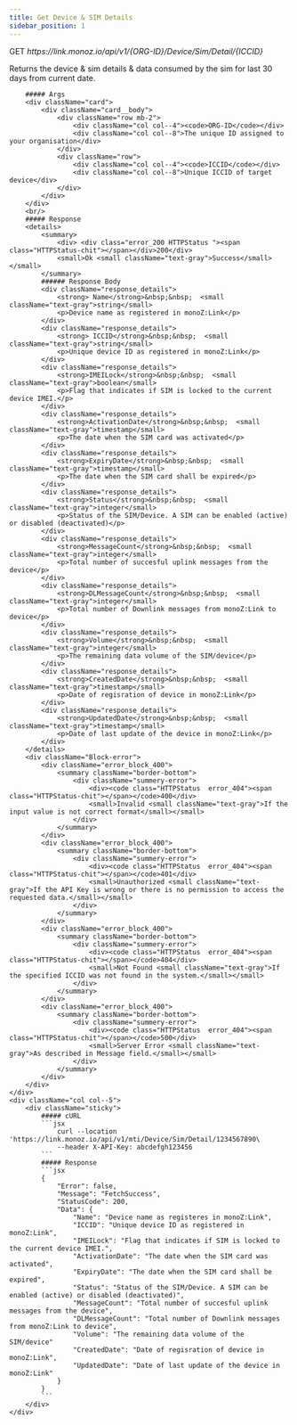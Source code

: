 ```yaml
---
title: Get Device & SIM Details
sidebar_position: 1
---
```


<div className="row">
    <div className="col col--7">
        <p className="Get-link"><span className="get">GET</span> <em>https://link.monoz.io/api/v1/{ORG-ID}/Device/Sim/Detail/{ICCID}</em></p>
        Returns the device & sim details & data consumed by the sim for last 30 days from current date. 
        
        ##### Args
        <div className="card">
            <div className="card__body">
                <div className="row mb-2">
                    <div className="col col--4"><code>ORG-ID</code></div>
                    <div className="col col--8">The unique ID assigned to your organisation</div>
                </div>
                <div className="row">
                    <div className="col col--4"><code>ICCID</code></div>
                    <div className="col col--8">Unique ICCID of target device</div>
                </div>
            </div>
        </div>
        <br/>
        ##### Response
        <details>
            <summary>
                <div> <div class="error_200 HTTPStatus "><span class="HTTPStatus-chit"></span></div>200</div>
                <small>Ok <small className="text-gray">Success</small></small>
            </summary>
            ###### Response Body
            <div className="response_details">
                <strong> Name</strong>&nbsp;&nbsp;  <small className="text-gray">string</small> 
                <p>Device name as registered in monoZ:Link</p>
            </div>
            <div className="response_details">
                <strong> ICCID</strong>&nbsp;&nbsp;  <small className="text-gray">string</small> 
                <p>Unique device ID as registered in monoZ:Link</p>
            </div>
            <div className="response_details">
                <strong>IMEILock</strong>&nbsp;&nbsp;  <small className="text-gray">boolean</small> 
                <p>Flag that indicates if SIM is locked to the current device IMEI.</p>
            </div>
            <div className="response_details">
                <strong>ActivationDate</strong>&nbsp;&nbsp;  <small className="text-gray">timestamp</small> 
                <p>The date when the SIM card was activated</p>
            </div>
            <div className="response_details">
                <strong>ExpiryDate</strong>&nbsp;&nbsp;  <small className="text-gray">timestamp</small> 
                <p>The date when the SIM card shall be expired</p>
            </div>
            <div className="response_details">
                <strong>Status</strong>&nbsp;&nbsp;  <small className="text-gray">integer</small> 
                <p>Status of the SIM/Device. A SIM can be enabled (active) or disabled (deactivated)</p>
            </div>
            <div className="response_details">
                <strong>MessageCount</strong>&nbsp;&nbsp;  <small className="text-gray">integer</small> 
                <p>Total number of succesful uplink messages from the device</p>
            </div>
            <div className="response_details">
                <strong>DLMessageCount</strong>&nbsp;&nbsp;  <small className="text-gray">integer</small> 
                <p>Total number of Downlink messages from monoZ:Link to device</p>
            </div>
            <div className="response_details">
                <strong>Volume</strong>&nbsp;&nbsp;  <small className="text-gray">integer</small> 
                <p>The remaining data volume of the SIM/device</p>
            </div>
            <div className="response_details">
                <strong>CreatedDate</strong>&nbsp;&nbsp;  <small className="text-gray">timestamp</small> 
                <p>Date of regisration of device in monoZ:Link</p>
            </div>
            <div className="response_details">
                <strong>UpdatedDate</strong>&nbsp;&nbsp;  <small className="text-gray">timestamp</small> 
                <p>Date of last update of the device in monoZ:Link</p>
            </div>
        </details> 
        <div className="Block-error">
            <div className="error_block_400">
                <summary className="border-bottom">
                    <div className="summery-error"> 
                        <div><code class="HTTPStatus  error_404"><span class="HTTPStatus-chit"></span></code>400</div>
                        <small>Invalid <small className="text-gray">If the input value is not correct format</small></small>
                    </div>
                </summary>
            </div>
            <div className="error_block_400">
                <summary className="border-bottom">
                    <div className="summery-error"> 
                        <div><code class="HTTPStatus  error_404"><span class="HTTPStatus-chit"></span></code>401</div>
                        <small>Unauthorized <small className="text-gray">If the API Key is wrong or there is no permission to access the requested data.</small></small>
                    </div>
                </summary>
            </div>
            <div className="error_block_400">
                <summary className="border-bottom">
                    <div className="summery-error"> 
                        <div><code class="HTTPStatus  error_404"><span class="HTTPStatus-chit"></span></code>404</div>
                        <small>Not Found <small className="text-gray">If the specified ICCID was not found in the system.</small></small>
                    </div>
                </summary>
            </div>
            <div className="error_block_400">
                <summary className="border-bottom">
                    <div className="summery-error"> 
                        <div><code class="HTTPStatus  error_404"><span class="HTTPStatus-chit"></span></code>500</div>
                        <small>Server Error <small className="text-gray">As described in Message field.</small></small>
                    </div>
                </summary>
            </div>
        </div>
    </div>
    <div className="col col--5">
        <div className="sticky">
            ##### cURL
            ```jsx
                curl --location 'https://link.monoz.io/api/v1/mti/Device/Sim/Detail/1234567890\
                --header X-API-Key: abcdefgh123456
            ```
            ##### Response
            ```jsx
            {
                "Error": false,
                "Message": "FetchSuccess",
                "StatusCode": 200,
                "Data": {
                    "Name": "Device name as registeres in monoZ:Link",
                    "ICCID": "Unique device ID as registered in monoZ:Link",
                    "IMEILock": "Flag that indicates if SIM is locked to the current device IMEI.",
                    "ActivationDate": "The date when the SIM card was activated",
                    "ExpiryDate": "The date when the SIM card shall be expired",
                    "Status": "Status of the SIM/Device. A SIM can be enabled (active) or disabled (deactivated)",
                    "MessageCount": "Total number of succesful uplink messages from the device",
                    "DLMessageCount": "Total number of Downlink messages from monoZ:Link to device",
                    "Volume": "The remaining data volume of the SIM/device"
                    "CreatedDate": "Date of regisration of device in monoZ:Link",
                    "UpdatedDate": "Date of last update of the device in monoZ:Link"
                }
            }
            ```
        </div>
    </div>
</div>